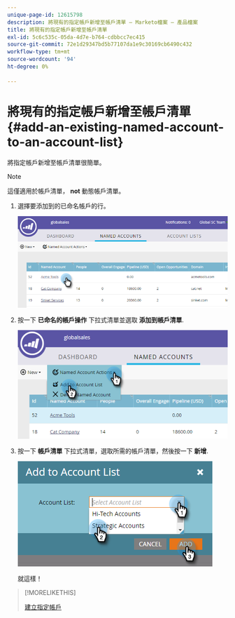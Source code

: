 ```yaml
---
unique-page-id: 12615798
description: 將現有的指定帳戶新增至帳戶清單 — Marketo檔案 — 產品檔案
title: 將現有的指定帳戶新增至帳戶清單
exl-id: 5c6c535c-05da-4d7e-b764-cdbbcc7ec415
source-git-commit: 72e1d29347bd5b77107da1e9c30169cb6490c432
workflow-type: tm+mt
source-wordcount: '94'
ht-degree: 0%

---
```


# 將現有的指定帳戶新增至帳戶清單 {#add-an-existing-named-account-to-an-account-list}

將指定帳戶新增至帳戶清單很簡單。

>[!NOTE]
>
>這僅適用於帳戶清單， **not** 動態帳戶清單。

1. 選擇要添加到的已命名帳戶的行。

   ![](assets/four-1.png)

1. 按一下 **已命名的帳戶操作** 下拉式清單並選取 **添加到帳戶清單**.

   ![](assets/five-1.png)

1. 按一下 **帳戶清單** 下拉式清單，選取所需的帳戶清單，然後按一下 **新增**.

   ![](assets/six-1.png)

   就這樣！

>[!MORELIKETHIS]
>
>[建立指定帳戶](/help/marketo/product-docs/target-account-management/target/named-accounts/create-a-named-account.md)
